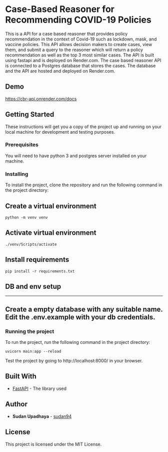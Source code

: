# Case-Based Reasoner for Recommending COVID-19 Policies

This is a API for a case based reasoner that provides policy recommendation in the context of Covid-19 such as lockdown, mask, and vaccine policies. This API allows decision makers to create cases, view them, and submit a query to the reasoner which will return a policy recommendation as well as the top 3 most similar cases. The API is built using fastapi and is deployed on Render.com. The case based reasoner API is connected to a Postgres database that stores the cases. The database and the API are hosted and deployed on Render.com.

## Demo
https://cbr-api.onrender.com/docs

## Getting Started

These instructions will get you a copy of the project up and running on your local machine for development and testing purposes.

### Prerequisites

You will need to have python 3 and postgres server installed on your machine.

### Installing

To install the project, clone the repository and run the following command in the project directory:

## Create a virtual environment
```
python -m venv venv
```
## Activate virtual environment
```
./venv/Scripts/activate
```
## Install requirements
```
pip install -r requirements.txt
```

## DB and env setup
--------------------
Create a empty database with any suitable name. Edit the .env.example with your db credentials.
-------------------


### Running the project

To run the project, run the following command in the project directory:

```
uvicorn main:app --reload
```

Test the project by going to http://localhost:8000/ in your browser.

## Built With

- [FastAPI](https://fastapi.tiangolo.com/) - The library used

## Author

- **Sudan Upadhaya** - [sudan94](https://github.com/sudan94)

## License

This project is licensed under the MIT License.
